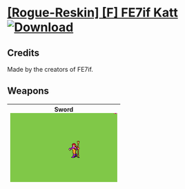 # [\[Rogue-Reskin\] \[F\] FE7if Katt](./) [![Download](https://img.shields.io/badge/Download-Click%20Here!-red)](https://minhaskamal.github.io/DownGit/#/home?url=https://github.com/Klokinator/FE-Repo/tree/main/Battle%20Animations%2FInfantry%20-%20(Swd)%20Thieves%2C%20Rogues%2C%20Assassins%2F%5BRogue-Reskin%5D%20%5BF%5D%20FE7if%20Katt)
## Credits

Made by the creators of FE7if.

## Weapons

| <b>Sword</b><br/><img alt="Sword animation" src="./1.%20Sword%20(Short%20Bo%20Staff)/Sword.gif"/> |
| :---: |

